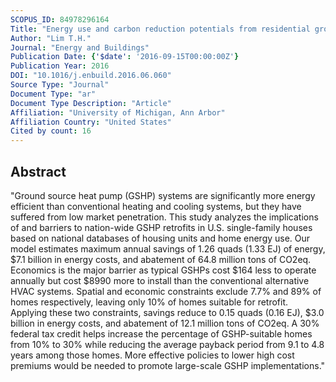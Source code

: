 ```yaml
---
SCOPUS_ID: 84978296164
Title: "Energy use and carbon reduction potentials from residential ground source heat pumps considering spatial and economic barriers"
Author: "Lim T.H."
Journal: "Energy and Buildings"
Publication Date: {'$date': '2016-09-15T00:00:00Z'}
Publication Year: 2016
DOI: "10.1016/j.enbuild.2016.06.060"
Source Type: "Journal"
Document Type: "ar"
Document Type Description: "Article"
Affiliation: "University of Michigan, Ann Arbor"
Affiliation Country: "United States"
Cited by count: 16
---
```


## Abstract
"Ground source heat pump (GSHP) systems are significantly more energy efficient than conventional heating and cooling systems, but they have suffered from low market penetration. This study analyzes the implications of and barriers to nation-wide GSHP retrofits in U.S. single-family houses based on national databases of housing units and home energy use. Our model estimates maximum annual savings of 1.26 quads (1.33 EJ) of energy, $7.1 billion in energy costs, and abatement of 64.8 million tons of CO2eq. Economics is the major barrier as typical GSHPs cost $164 less to operate annually but cost $8990 more to install than the conventional alternative HVAC systems. Spatial and economic constraints exclude 7.7% and 89% of homes respectively, leaving only 10% of homes suitable for retrofit. Applying these two constraints, savings reduce to 0.15 quads (0.16 EJ), $3.0 billion in energy costs, and abatement of 12.1 million tons of CO2eq. A 30% federal tax credit helps increase the percentage of GSHP-suitable homes from 10% to 30% while reducing the average payback period from 9.1 to 4.8 years among those homes. More effective policies to lower high cost premiums would be needed to promote large-scale GSHP implementations."
